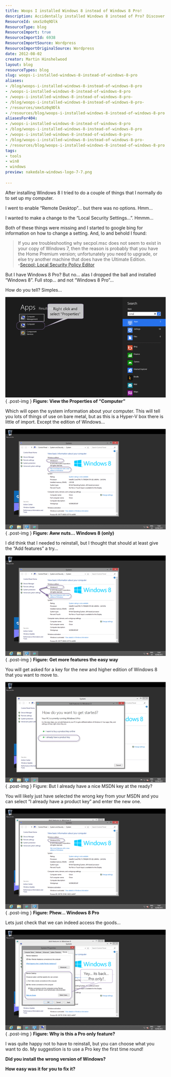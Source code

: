 ```yaml
---
title: Woops I installed Windows 8 instead of Windows 8 Pro!
description: Accidentally installed Windows 8 instead of Pro? Discover how to upgrade easily without reinstalling and access all the essential features you need!
ResourceId: smxSz0q9Dlk
ResourceType: blog
ResourceImport: true
ResourceImportId: 6938
ResourceImportSource: Wordpress
ResourceImportOriginalSource: Wordpress
date: 2012-08-02
creator: Martin Hinshelwood
layout: blog
resourceTypes: blog
slug: woops-i-installed-windows-8-instead-of-windows-8-pro
aliases:
- /blog/woops-i-installed-windows-8-instead-of-windows-8-pro
- /woops-i-installed-windows-8-instead-of-windows-8-pro
- /woops-i-installed-windows-8-instead-of-windows-8-pro-
- /blog/woops-i-installed-windows-8-instead-of-windows-8-pro-
- /resources/smxSz0q9Dlk
- /resources/blog/woops-i-installed-windows-8-instead-of-windows-8-pro
aliasesFor404:
- /woops-i-installed-windows-8-instead-of-windows-8-pro
- /blog/woops-i-installed-windows-8-instead-of-windows-8-pro
- /woops-i-installed-windows-8-instead-of-windows-8-pro-
- /blog/woops-i-installed-windows-8-instead-of-windows-8-pro-
- /resources/blog/woops-i-installed-windows-8-instead-of-windows-8-pro
tags:
- tools
- win8
- windows
preview: nakedalm-windows-logo-7-7.png

---
```

After installing Windows 8 I tried to do a couple of things that I normally do to set up my computer.

I went to enable “Remote Desktop”… but there was no options. Hmm…

I wanted to make a change to the “Local Security Settings…”. Hmmm…

Both of these things were missing and I started to google bing for information on how to change a setting. And, lo and behold I found:

> If you are troubleshooting why secpol.msc does not seem to exist in your copy of Windows 7, then the reason is probably that you have the Home Premium version; unfortunately you need to upgrade, or else try another machine that does have the Ultimate Edition.  
> \-[Secpol: Local Security Policy Editor](http://www.computerperformance.co.uk/win8/windows8-secpol-msc.htm)

But I have Windows 8 Pro? But no… alas I dropped the ball and installed “Windows 8”. Full stop… and not “Windows 8 Pro”…

How do you tell? Simples…

[![image](images/image_thumb6-3-3.png "image")](http://blog.hinshelwood.com/files/2012/08/image7.png)  
{ .post-img }
**Figure: View the Properties of “Computer”**

Which will open the system information about your computer. This will tell you lots of things of use on bare metal, but as this is a Hyper-V box there is little of import. Except the edition of Windows…

[![image](images/image_thumb7-4-4.png "image")](http://blog.hinshelwood.com/files/2012/08/image8.png)  
{ .post-img }
**Figure: Aww nuts… Windows 8 (only)**

I did think that I needed to reinstall, but I thought that should at least give the “Add features” a try…

[![image](images/image_thumb8-5-5.png "image")](http://blog.hinshelwood.com/files/2012/08/image9.png)  
{ .post-img }
**Figure: Get more features the easy way**

You will get asked for a key for the new and higher edition of Windows 8 that you want to move to.

[![image](images/image_thumb9-6-6.png "image")](http://blog.hinshelwood.com/files/2012/08/image10.png)  
{ .post-img }
Figure: But I already have a nice MSDN key at the ready?

You will likely just have selected the wrong key from your MSDN and you can select “I already have a product key” and enter the new one.

[![image](images/image_thumb10-1-1.png "image")](http://blog.hinshelwood.com/files/2012/08/image11.png)  
{ .post-img }
**Figure: Phew… Windows 8 Pro**

Lets just check that we can indeed access the goods…

[**![image](images/image_thumb11-2-2.png "image")**](http://blog.hinshelwood.com/files/2012/08/image12.png)  
{ .post-img }
**Figure: Why is this a Pro only feature?**

I was quite happy not to have to reinstall, but you can choose what you want to do. My suggestion is to use a Pro key the first time round!

**Did you install the wrong version of Windows?**

**How easy was it for you to fix it?**

